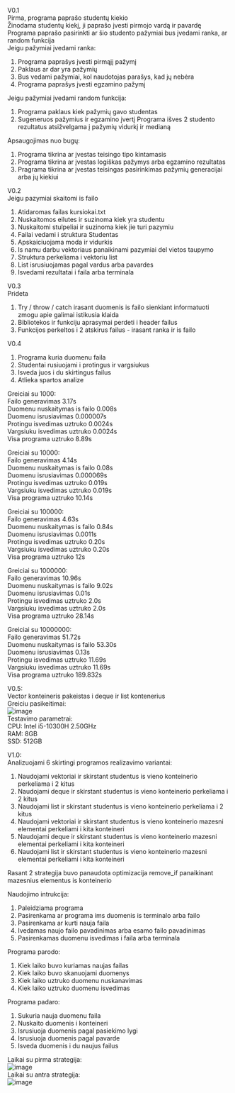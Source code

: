 V0.1  
Pirma, programa paprašo studentų kiekio  
Žinodama studentų kiekį, ji paprašo įvesti pirmojo vardą ir pavardę  
Programa paprašo pasirinkti ar šio studento pažymiai bus įvedami ranka, ar random funkcija  
Jeigu pažymiai įvedami ranka:
  1. Programa paprašys įvesti pirmąjį pažymį
  2. Paklaus ar dar yra pažymių
  3. Bus vedami pažymiai, kol naudotojas parašys, kad jų nebėra
  4. Programa paprašys įvesti egzamino pažymį

Jeigu pažymiai įvedami random funkcija:
  1. Programa paklaus kiek pažymių gavo studentas
  2. Sugeneruos pažymius ir egzamino įvertį
Programa išves 2 studento rezultatus atsižvelgama į pažymių vidurkį ir medianą

Apsaugojimas nuo bugų:
  1. Programa tikrina ar įvestas teisingo tipo kintamasis
  2. Programa tikrina ar įvestas logiškas pažymys arba egzamino rezultatas
  3. Pragrama tikrina ar įvestas teisingas pasirinkimas pažymių generacijai arba jų kiekiui
 
 V0.2  
 Jeigu pazymiai skaitomi is failo  
   1. Atidaromas failas kursiokai.txt
   2. Nuskaitomos eilutes ir suzinoma kiek yra studentu
   3. Nuskaitomi stulpeliai ir suzinoma kiek jie turi pazymiu
   4. Failai vedami i struktura Studentas
   5. Apskaiciuojama moda ir vidurkis
   6. Is namu darbu vektoriaus panaikinami pazymiai del vietos taupymo
   7. Struktura perkeliama i vektoriu list
   8. List isrusiuojamas pagal vardus arba pavardes
   9. Isvedami rezultatai i faila arba terminala
 
 V0.3  
 Prideta  
   1. Try / throw / catch irasant duomenis is failo sienkiant informatuoti zmogu apie galimai istikusia klaida
   2. Bibliotekos ir funkciju aprasymai perdeti i header failus
   3. Funkcijos perkeltos i 2 atskirus failus - irasant ranka ir is failo 

V0.4  
  1. Programa kuria duomenu faila
  2. Studentai rusiuojami i protingus ir vargsiukus
  3. Isveda juos i du skirtingus failus
  4. Atlieka spartos analize

Greiciai su 1000:  
  Failo generavimas 3.17s  
  Duomenu nuskaitymas is failo 0.008s  
  Duomenu isrusiavimas 0.000007s  
  Protingu isvedimas uztruko 0.0024s  
  Vargsiuku isvedimas uztruko 0.0024s  
  Visa programa uztruko 8.89s  

Greiciai su 10000:  
  Failo generavimas 4.14s  
  Duomenu nuskaitymas is failo 0.08s  
  Duomenu isrusiavimas 0.000069s  
  Protingu isvedimas uztruko 0.019s  
  Vargsiuku isvedimas uztruko 0.019s  
  Visa programa uztruko 10.14s  

Greiciai su 100000:  
  Failo generavimas 4.63s  
  Duomenu nuskaitymas is failo 0.84s  
  Duomenu isrusiavimas 0.0011s  
  Protingu isvedimas uztruko 0.20s  
  Vargsiuku isvedimas uztruko 0.20s  
  Visa programa uztruko 12s  

Greiciai su 1000000:  
  Failo generavimas 10.96s  
  Duomenu nuskaitymas is failo 9.02s  
  Duomenu isrusiavimas 0.01s  
  Protingu isvedimas uztruko 2.0s  
  Vargsiuku isvedimas uztruko 2.0s  
  Visa programa uztruko 28.14s  

Greiciai su 10000000:  
  Failo generavimas 51.72s  
  Duomenu nuskaitymas is failo 53.30s  
  Duomenu isrusiavimas 0.13s  
  Protingu isvedimas uztruko 11.69s  
  Vargsiuku isvedimas uztruko 11.69s  
  Visa programa uztruko 189.832s  
  
 V0.5:  
 Vector konteineris pakeistas i deque ir list kontenerius  
 Greiciu pasikeitimai:  
 ![image](https://user-images.githubusercontent.com/100164021/163675641-6fb4be12-73f8-4bc5-9871-7a29c1baffbc.png)   
 Testavimo parametrai:  
 CPU: Intel i5-10300H 2.50GHz  
 RAM: 8GB  
 SSD: 512GB 

V1.0:  
Analizuojami 6 skirtingi programos realizavimo variantai:  
1. Naudojami vektoriai ir skirstant studentus is vieno konteinerio perkeliama i 2 kitus  
2. Naudojami deque ir skirstant studentus is vieno konteinerio perkeliama i 2 kitus  
3. Naudojami list ir skirstant studentus is vieno konteinerio perkeliama i 2 kitus  
4. Naudojami vektoriai ir skirstant studentus is vieno konteinerio mazesni elementai perkeliami i kita konteineri  
5. Naudojami deque ir skirstant studentus is vieno konteinerio mazesni elementai perkeliami i kita konteineri  
6. Naudojami list ir skirstant studentus is vieno konteinerio mazesni elementai perkeliami i kita konteineri  

Rasant 2 strategija buvo panaudota optimizacija remove_if panaikinant mazesnius elementus is konteinerio  

Naudojimo intrukcija:  
1. Paleidziama programa  
2. Pasirenkama ar programa ims duomenis is terminalo arba failo  
3. Pasirenkama ar kurti nauja faila  
4. Ivedamas naujo failo pavadinimas arba esamo failo pavadinimas  
5. Pasirenkamas duomenu isvedimas i faila arba terminala  

Programa parodo:  
1. Kiek laiko buvo kuriamas naujas failas  
2. Kiek laiko buvo skanuojami duomenys  
3. Kiek laiko uztruko duomenu nuskanavimas  
4. Kiek laiko uztruko duomenu isvedimas  

Programa padaro:  
1. Sukuria nauja duomenu faila  
2. Nuskaito duomenis i konteineri  
3. Isrusiuoja duomenis pagal pasiekimo lygi  
4. Isrusiuoja duomenis pagal pavarde  
5. Isveda duomenis i du naujus failus  


Laikai su pirma strategija:  
![image](https://user-images.githubusercontent.com/100164021/163729505-250a3225-5463-4f3b-9f83-b40892a3d38c.png)  
Laikai su antra strategija:  
![image](https://user-images.githubusercontent.com/100164021/163729513-9ae36ecc-3300-4dd5-9a1b-1ae04875e2da.png)  


